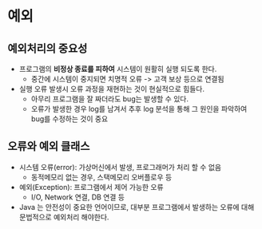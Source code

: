 # 예외

## 예외처리의 중요성
- 프로그램의 **비정상 종료를 피하여** 시스템이 원활히 실행 되도록 한다.
    - 중간에 시스템이 중지되면 치명적 오류 -> 고객 보상 등으로 연결됨
- 실행 오류 발생시 오류 과정을 재현하는 것이 현실적으로 힘들다.
    - 아무리 프로그램을 잘 짜더라도 bug는 발생할 수 있다.
    - 오류가 발생한 경우 log를 남겨서 추후 log 분석을 통해 그 원인을 파악하여 bug를 수정하는 것이 중요
    
## 오류와 예외 클래스
- 시스템 오류(error): 가상머신에서 발생, 프로그래머가 처리 할 수 없음
    - 동적메모리 없는 경우, 스택메모리 오버플로우 등
- 예외(Exception): 프로그램에서 제어 가능한 오류
    - I/O, Network 연결, DB 연결 등
- Java 는 안전성이 중요한 언어이므로, 대부분 프로그램에서 발생하는 오류에 대해 문법적으로 예외처리 해야한다.
